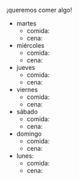 ¡queremos comer algo!
- martes
  - comida:
  - cena:
- miércoles
  - comida:
  - cena:
- jueves
  - comida:
  - cena:
- viernes
  - comida:
  - cena:
- sábado
  - comida:
  - cena:
- domingo
  - comida:
  - cena:
- lunes:
  - comida:
  - cena: